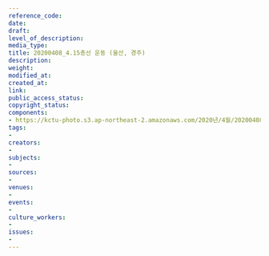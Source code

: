 ```yaml
---
reference_code: 
date: 
draft: 
level_of_description: 
media_type: 
title: 20200408_4.15총선 운동 (울산, 경주)
description: 
weight: 
modified_at: 
created_at: 
link: 
public_access_status: 
copyright_status: 
components:
- https://kctu-photo.s3.ap-northeast-2.amazonaws.com/2020년/4월/20200408_4.15총선+운동+(울산,+경주)/_DSC3498.jpg
tags:
- 
creators:
- 
subjects:
- 
sources:
- 
venues:
- 
events:
- 
culture_workers:
- 
issues:
- 
---
```

